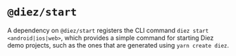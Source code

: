 # `@diez/start`

A dependency on `@diez/start` registers the CLI command `diez start <android|ios|web>`, which provides a simple command for starting Diez demo projects, such as the ones that are generated using `yarn create diez`.
